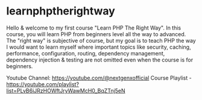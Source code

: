 # learnphptherightway
Hello & welcome to my first course "Learn PHP The Right Way". In this course, you will learn PHP from beginners level all the way to advanced. The "right way" is subjective of course, but my goal is to teach PHP the way I would want to learn myself where important topics like security, caching, performance, configuration, routing, dependency management, dependency injection & testing are not omitted even when the course is for beginners.

Youtube Channel: https://youtube.com/@nextgenxofficial
Course Playlist - https://youtube.com/playlist?list=PLvB6iJRzHOWftJryWawMcH0_BqZTnj5eN
